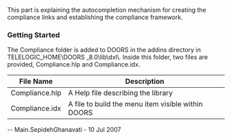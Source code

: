 This part is explaining the autocompletion mechanism for creating the
compliance links and establishing the compliance framework.

### Getting Started

The Compliance folder is added to DOORS in the addins directory in
TELELOGIC\_HOME\\DOORS \_8.0\\lib\\dxl\\. Inside this folder, two files
are provided, Compliance.hlp and Compliance.idx.

| File Name | Description |
| --- | --- |
| Compliance.hlp | A Help file describing the library |
| Compliance.idx | A file to build the menu item visible within DOORS |

\-- Main.SepidehGhanavati - 10 Jul 2007
